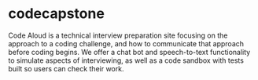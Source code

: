# codecapstone

Code Aloud is a technical interview preparation site focusing on the approach
to a coding challenge, and how to communicate that approach before coding
begins. We offer a chat bot and speech-to-text functionality to simulate
aspects of interviewing, as well as a code sandbox with tests built so users
can check their work.
